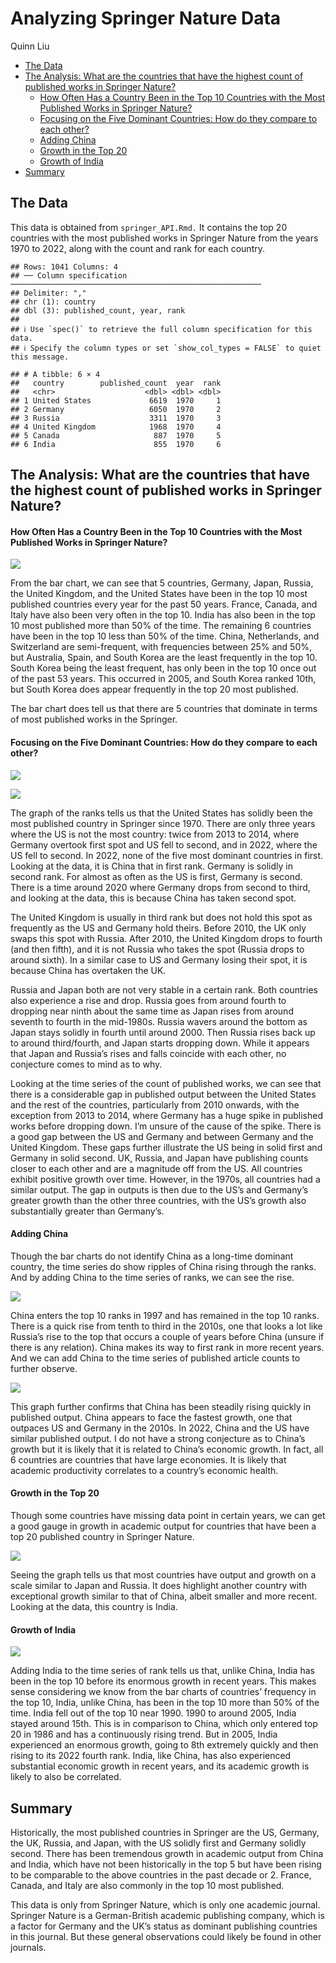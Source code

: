 Analyzing Springer Nature Data
================
Quinn Liu

- [The Data](#the-data)
- [The Analysis: What are the countries that have the highest count of
  published works in Springer
  Nature?](#the-analysis-what-are-the-countries-that-have-the-highest-count-of-published-works-in-springer-nature)
  - [How Often Has a Country Been in the Top 10 Countries with the Most
    Published Works in Springer
    Nature?](#how-often-has-a-country-been-in-the-top-10-countries-with-the-most-published-works-in-springer-nature)
  - [Focusing on the Five Dominant Countries: How do they compare to
    each
    other?](#focusing-on-the-five-dominant-countries-how-do-they-compare-to-each-other)
  - [Adding China](#adding-china)
  - [Growth in the Top 20](#growth-in-the-top-20)
  - [Growth of India](#growth-of-india)
- [Summary](#summary)

## The Data

This data is obtained from `springer_API.Rmd.` It contains the top 20
countries with the most published works in Springer Nature from the
years 1970 to 2022, along with the count and rank for each country.

    ## Rows: 1041 Columns: 4
    ## ── Column specification ────────────────────────────────────────────────────────
    ## Delimiter: ","
    ## chr (1): country
    ## dbl (3): published_count, year, rank
    ## 
    ## ℹ Use `spec()` to retrieve the full column specification for this data.
    ## ℹ Specify the column types or set `show_col_types = FALSE` to quiet this message.

    ## # A tibble: 6 × 4
    ##   country        published_count  year  rank
    ##   <chr>                    <dbl> <dbl> <dbl>
    ## 1 United States             6619  1970     1
    ## 2 Germany                   6050  1970     2
    ## 3 Russia                    3311  1970     3
    ## 4 United Kingdom            1968  1970     4
    ## 5 Canada                     887  1970     5
    ## 6 India                      855  1970     6

## The Analysis: What are the countries that have the highest count of published works in Springer Nature?

#### How Often Has a Country Been in the Top 10 Countries with the Most Published Works in Springer Nature?

![](springer_analysis_files/figure-gfm/frequency_top_10-1.png)<!-- -->

From the bar chart, we can see that 5 countries, Germany, Japan, Russia,
the United Kingdom, and the United States have been in the top 10 most
published countries every year for the past 50 years. France, Canada,
and Italy have also been very often in the top 10. India has also been
in the top 10 most published more than 50% of the time. The remaining 6
countries have been in the top 10 less than 50% of the time. China,
Netherlands, and Switzerland are semi-frequent, with frequencies between
25% and 50%, but Australia, Spain, and South Korea are the least
frequently in the top 10. South Korea being the least frequent, has only
been in the top 10 once out of the past 53 years. This occurred in 2005,
and South Korea ranked 10th, but South Korea does appear frequently in
the top 20 most published.

The bar chart does tell us that there are 5 countries that dominate in
terms of most published works in the Springer.

#### Focusing on the Five Dominant Countries: How do they compare to each other?

![](springer_analysis_files/figure-gfm/counts-1.png)<!-- -->

![](springer_analysis_files/figure-gfm/ranks-1.png)<!-- -->

The graph of the ranks tells us that the United States has solidly been
the most published country in Springer since 1970. There are only three
years where the US is not the most country: twice from 2013 to 2014,
where Germany overtook first spot and US fell to second, and in 2022,
where the US fell to second. In 2022, none of the five most dominant
countries in first. Looking at the data, it is China that in first rank.
Germany is solidly in second rank. For almost as often as the US is
first, Germany is second. There is a time around 2020 where Germany
drops from second to third, and looking at the data, this is because
China has taken second spot.

The United Kingdom is usually in third rank but does not hold this spot
as frequently as the US and Germany hold theirs. Before 2010, the UK
only swaps this spot with Russia. After 2010, the United Kingdom drops
to fourth (and then fifth), and it is not Russia who takes the spot
(Russia drops to around sixth). In a similar case to US and Germany
losing their spot, it is because China has overtaken the UK.

Russia and Japan both are not very stable in a certain rank. Both
countries also experience a rise and drop. Russia goes from around
fourth to dropping near ninth about the same time as Japan rises from
around seventh to fourth in the mid-1980s. Russia wavers around the
bottom as Japan stays solidly in fourth until around 2000. Then Russia
rises back up to around third/fourth, and Japan starts dropping down.
While it appears that Japan and Russia’s rises and falls coincide with
each other, no conjecture comes to mind as to why.

Looking at the time series of the count of published works, we can see
that there is a considerable gap in published output between the United
States and the rest of the countries, particularly from 2010 onwards,
with the exception from 2013 to 2014, where Germany has a huge spike in
published works before dropping down. I’m unsure of the cause of the
spike. There is a good gap between the US and Germany and between
Germany and the United Kingdom. These gaps further illustrate the US
being in solid first and Germany in solid second. UK, Russia, and Japan
have publishing counts closer to each other and are a magnitude off from
the US. All countries exhibit positive growth over time. However, in the
1970s, all countries had a similar output. The gap in outputs is then
due to the US’s and Germany’s greater growth than the other three
countries, with the US’s growth also substantially greater than
Germany’s.

#### Adding China

Though the bar charts do not identify China as a long-time dominant
country, the time series do show ripples of China rising through the
ranks. And by adding China to the time series of ranks, we can see the
rise.

![](springer_analysis_files/figure-gfm/ranks_add_china-1.png)<!-- -->

China enters the top 10 ranks in 1997 and has remained in the top 10
ranks. There is a quick rise from tenth to third in the 2010s, one that
looks a lot like Russia’s rise to the top that occurs a couple of years
before China (unsure if there is any relation). China makes its way to
first rank in more recent years. And we can add China to the time series
of published article counts to further observe.

![](springer_analysis_files/figure-gfm/counts_add_china-1.png)<!-- -->

This graph further confirms that China has been steadily rising quickly
in published output. China appears to face the fastest growth, one that
outpaces US and Germany in the 2010s. In 2022, China and the US have
similar published output. I do not have a strong conjecture as to
China’s growth but it is likely that it is related to China’s economic
growth. In fact, all 6 countries are countries that have large
economies. It is likely that academic productivity correlates to a
country’s economic health.

#### Growth in the Top 20

Though some countries have missing data point in certain years, we can
get a good gauge in growth in academic output for countries that have
been a top 20 published country in Springer Nature.

![](springer_analysis_files/figure-gfm/all__growth-1.png)<!-- -->

Seeing the graph tells us that most countries have output and growth on
a scale similar to Japan and Russia. It does highlight another country
with exceptional growth similar to that of China, albeit smaller and
more recent. Looking at the data, this country is India.

#### Growth of India

![](springer_analysis_files/figure-gfm/ranks_add_india-1.png)<!-- -->

Adding India to the time series of rank tells us that, unlike China,
India has been in the top 10 before its enormous growth in recent years.
This makes sense considering we know from the bar charts of countries’
frequency in the top 10, India, unlike China, has been in the top 10
more than 50% of the time. India fell out of the top 10 near 1990. 1990
to around 2005, India stayed around 15th. This is in comparison to
China, which only entered top 20 in 1986 and has a continuously rising
trend. But in 2005, India experienced an enormous growth, going to 8th
extremely quickly and then rising to its 2022 fourth rank. India, like
China, has also experienced substantial economic growth in recent years,
and its academic growth is likely to also be correlated.

## Summary

Historically, the most published countries in Springer are the US,
Germany, the UK, Russia, and Japan, with the US solidly first and
Germany solidly second. There has been tremendous growth in academic
output from China and India, which have not been historically in the top
5 but have been rising to be comparable to the above countries in the
past decade or 2. France, Canada, and Italy are also commonly in the top
10 most published.

This data is only from Springer Nature, which is only one academic
journal. Springer Nature is a German-British academic publishing
company, which is a factor for Germany and the UK’s status as dominant
publishing countries in this journal. But these general observations
could likely be found in other journals.
